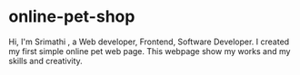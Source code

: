 # online-pet-shop
Hi, I'm Srimathi , a Web developer, Frontend, Software Developer. I created my first simple online pet web page. This webpage show my works and my skills and creativity.
